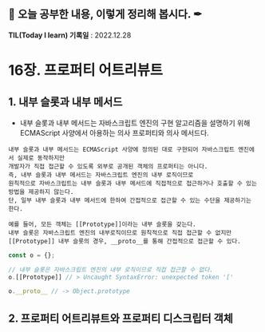 ## 📕 오늘 공부한 내용, 이렇게 정리해 봅시다. ✒

**TIL(Today I learn) 기록일** : 2022.12.28

# 16장. 프로퍼티 어트리뷰트

## 1. 내부 슬롯과 내부 메서드

- 내부 슬롯과 내부 메서드는 자바스크립트 엔진의 구현 알고리즘을 설명하기 위해 ECMAScript 사양에서 아용하는 의사 프로퍼티와 의사 메서드다.

```
내부 슬롯과 내부 메서드는 ECMAScript 사양에 정의된 대로 구현되어 자바스크립트 엔진에서 실제로 동작하지만 
개발자가 직접 접근할 수 있도록 외부로 공개된 객체의 프로퍼티는 아니다.
즉, 내부 슬롯과 내부 메서드는 자바스크립트 엔진의 내부 로직이므로 
원칙적으로 자바스크립트는 내부 슬롯과 내부 메서드에 직접적으로 접근하거나 호출할 수 있는 방법을 제공하지 않는다.
단, 일부 내부 슬롯과 내부 메서드에 한하여 간접적으로 접근할 수 있는 수단을 제공하기는 한다.

예를 들어, 모든 객체는 [[Prototype]]이라는 내부 슬롯을 갖는다. 
내부 슬롯은 자바스크립트 엔진의 내부로직이므로 원칙적으로 직접 접근할 수 없지만 [[Prototype]] 내부 슬롯의 경우, __proto__를 통해 간접적으로 접근할 수 있다.
```

```js
const o = {};

// 내부 슬롯은 자바스크립트 엔진의 내부 로직이므로 직접 접근할 수 없다.
o.[[Prototype]] // > Uncaught SyntaxError: unexpected token '['

o.__proto__ // -> Object.prototype
```

## 2. 프로퍼티 어트리뷰트와 프로퍼티 디스크립터 객체
